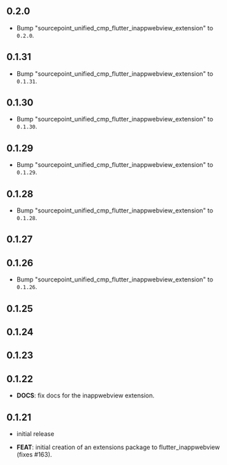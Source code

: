 ## 0.2.0

 - Bump "sourcepoint_unified_cmp_flutter_inappwebview_extension" to `0.2.0`.

## 0.1.31

 - Bump "sourcepoint_unified_cmp_flutter_inappwebview_extension" to `0.1.31`.

## 0.1.30

 - Bump "sourcepoint_unified_cmp_flutter_inappwebview_extension" to `0.1.30`.

## 0.1.29

 - Bump "sourcepoint_unified_cmp_flutter_inappwebview_extension" to `0.1.29`.

## 0.1.28

 - Bump "sourcepoint_unified_cmp_flutter_inappwebview_extension" to `0.1.28`.

## 0.1.27

## 0.1.26

 - Bump "sourcepoint_unified_cmp_flutter_inappwebview_extension" to `0.1.26`.

## 0.1.25

## 0.1.24

## 0.1.23

## 0.1.22

 - **DOCS**: fix docs for the inappwebview extension.

## 0.1.21

 - initial release

 - **FEAT**: initial creation of an extensions package to flutter_inappwebview (fixes #163).

